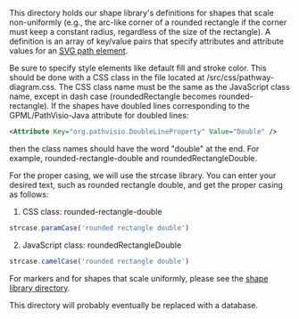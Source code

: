 This directory holds our shape library's definitions for shapes that scale non-uniformly (e.g., the arc-like corner of a rounded
rectangle if the corner must keep a constant radius, regardless of the size of the rectangle). A definition is an array of 
key/value pairs that specify attributes and attribute values for an [SVG path element](http://www.w3.org/TR/SVG/paths.html).

Be sure to specify style elements like default fill and stroke color. This should be done with a CSS class in the file
located at /src/css/pathway-diagram.css. The CSS class name must be the same as the JavaScript class name, except in dash case
(roundedRectangle becomes rounded-rectangle). If the shapes have doubled lines corresponding to the GPML/PathVisio-Java
attribute for doubled lines:

```xml
<Attribute Key="org.pathvisio.DoubleLineProperty" Value="Double" />
```

then the class names should have the word "double" at the end. For example, rounded-rectangle-double and
roundedRectangleDouble.

For the proper casing, we will use the strcase library. You can enter your desired text, such as rounded rectangle
double, and get the proper casing as follows:

1) CSS class: rounded-rectangle-double

```js
strcase.paramCase('rounded rectangle double')
```

2) JavaScript class: roundedRectangleDouble

```js
strcase.camelCase('rounded rectangle double')
```

For markers and for shapes that scale uniformly, please see the [shape library directory](../../../../../../../shape-library/symbols/).

This directory will probably eventually be replaced with a database. 
